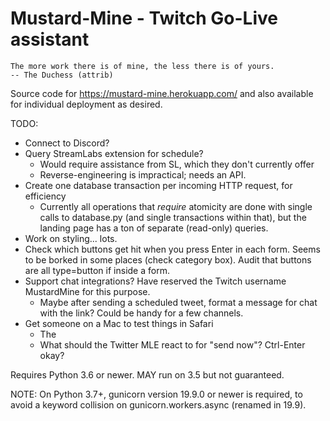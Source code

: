 Mustard-Mine - Twitch Go-Live assistant
=======================================

    The more work there is of mine, the less there is of yours.
    -- The Duchess (attrib)

Source code for https://mustard-mine.herokuapp.com/ and also available for
individual deployment as desired.

TODO:

* Connect to Discord?
* Query StreamLabs extension for schedule?
  - Would require assistance from SL, which they don't currently offer
  - Reverse-engineering is impractical; needs an API.
* Create one database transaction per incoming HTTP request, for efficiency
  - Currently all operations that *require* atomicity are done with single
    calls to database.py (and single transactions within that), but the
    landing page has a ton of separate (read-only) queries.
* Work on styling... lots.
* Check which buttons get hit when you press Enter in each form. Seems to
  be borked in some places (check category box). Audit that buttons are
  all type=button if inside a form.
* Support chat integrations? Have reserved the Twitch username MustardMine
  for this purpose.
  - Maybe after sending a scheduled tweet, format a message for chat with
    the link? Could be handy for a few channels.
* Get someone on a Mac to test things in Safari
  - The <dialog> tag isn't officially supported. Is my monkeypatch enough?
  - What should the Twitter MLE react to for "send now"? Ctrl-Enter okay?

Requires Python 3.6 or newer. MAY run on 3.5 but not guaranteed.

NOTE: On Python 3.7+, gunicorn version 19.9.0 or newer is required, to
avoid a keyword collision on gunicorn.workers.async (renamed in 19.9).
